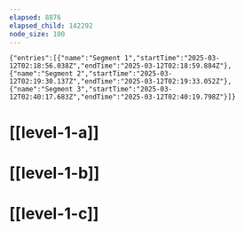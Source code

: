 ```yaml
---
elapsed: 8876
elapsed_child: 142292
node_size: 100
---
```

```simple-time-tracker
{"entries":[{"name":"Segment 1","startTime":"2025-03-12T02:18:56.038Z","endTime":"2025-03-12T02:18:59.884Z"},{"name":"Segment 2","startTime":"2025-03-12T02:19:30.137Z","endTime":"2025-03-12T02:19:33.052Z"},{"name":"Segment 3","startTime":"2025-03-12T02:40:17.683Z","endTime":"2025-03-12T02:40:19.798Z"}]}
```
# [[level-1-a]]
# [[level-1-b]]
# [[level-1-c]]
